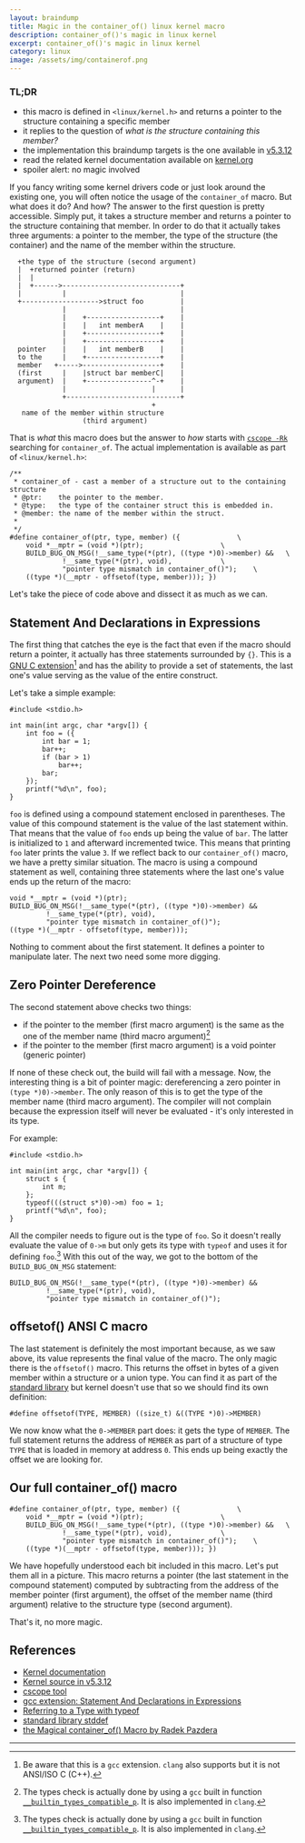 ```yaml
---
layout:	braindump
title: Magic in the container_of() linux kernel macro
description: container_of()'s magic in linux kernel
excerpt: container_of()'s magic in linux kernel
category: linux
image: /assets/img/containerof.png
---
```


### TL;DR

- this macro is defined in `<linux/kernel.h>` and returns a pointer to the structure containing a specific member
- it replies to the question of *what is the structure containing this member?*
- the implementation this braindump targets is the one available in [v5.3.12](https://elixir.bootlin.com/linux/v5.3.12/source/include/linux/kernel.h#L964)
- read the related kernel documentation available on [kernel.org](https://www.kernel.org/doc/Documentation/driver-model/design-patterns.txt)
- spoiler alert: no magic involved

If you fancy writing some kernel drivers code or just look around the existing one, you will often notice the usage of the `container_of` macro. But what does it do? And how? The answer to the first question is pretty accessible. Simply put, it takes a structure member and returns a pointer to the structure containing that member. In order to do that it actually takes three arguments: a pointer to the member, the type of the structure (the container) and the name of the member within the structure.

```
  +the type of the structure (second argument)
  |  +returned pointer (return)
  |  |
  |  +------>-----------------------------+
  |          |                            |
  +------------------->struct foo         |
             |                            |
             |    +------------------+    |
             |    |   int memberA    |    |
             |    +------------------+    |
             |    +------------------+    |
  pointer    |    |   int memberB    |    |
  to the     |    +------------------+    |
  member   +----->-------------------+    |
  (first     |    |struct bar memberC|    |
  argument)  |    +----------------^-+    |
             |                     |      |
             +----------------------------+
                                   +
   name of the member within structure
                  (third argument)
```

That is *what* this macro does but the answer to *how* starts with [`cscope -Rk`](http://cscope.sourceforge.net/) searching for `container_of`. The actual implementation is available as part of `<linux/kernel.h>`:

```
/**
 * container_of - cast a member of a structure out to the containing structure
 * @ptr:	the pointer to the member.
 * @type:	the type of the container struct this is embedded in.
 * @member:	the name of the member within the struct.
 *
 */
#define container_of(ptr, type, member) ({				\
	void *__mptr = (void *)(ptr);					\
	BUILD_BUG_ON_MSG(!__same_type(*(ptr), ((type *)0)->member) &&	\
			 !__same_type(*(ptr), void),			\
			 "pointer type mismatch in container_of()");	\
	((type *)(__mptr - offsetof(type, member))); })
```

Let's take the piece of code above and dissect it as much as we can.

## Statement And Declarations in Expressions

The first thing that catches the eye is the fact that even if the macro should return a pointer, it actually has three statements surrounded by `{}`. This is a [GNU C extension](https://gcc.gnu.org/onlinedocs/gcc/Statement-Exprs.html)[^1] and has the ability to provide a set of statements, the last one's value serving as the value of the entire construct.

Let's take a simple example:

```
#include <stdio.h>

int main(int argc, char *argv[]) {
	int foo = ({
		int bar = 1;
		bar++;
		if (bar > 1)
			bar++;
		bar;
	});
	printf("%d\n", foo);
}
```

`foo` is defined using a compound statement enclosed in parentheses. The value of this compound statement is the value of the last statement within. That means that the value of `foo` ends up being the value of `bar`. The latter is initialized to `1` and afterward incremented twice. This means that printing `foo` later prints the value `3`. If we reflect back to our `container_of()` macro, we have a pretty similar situation. The macro is using a compound statement as well, containing three statements where the last one's value ends up the return of the macro:

```
void *__mptr = (void *)(ptr);
BUILD_BUG_ON_MSG(!__same_type(*(ptr), ((type *)0)->member) &&
		 !__same_type(*(ptr), void),
		 "pointer type mismatch in container_of()");
((type *)(__mptr - offsetof(type, member)));
```

Nothing to comment about the first statement. It defines a pointer to manipulate later. The next two need some more digging.

## Zero Pointer Dereference

The second statement above checks two things:

* if the pointer to the member (first macro argument) is the same as the one of the member name (third macro argument)[^2]
* if the pointer to the member (first macro argument) is a void pointer (generic pointer)

If none of these check out, the build will fail with a message. Now, the interesting thing is a bit of pointer magic: dereferencing a zero pointer in `(type *)0)->member`. The only reason of this is to get the type of the member name (third macro argument). The compiler will not complain because the expression itself will never be evaluated - it's only interested in its type.

For example:

```
#include <stdio.h>

int main(int argc, char *argv[]) {
	struct s {
		int m;
	};
	typeof(((struct s*)0)->m) foo = 1;
	printf("%d\n", foo);
}
```

All the compiler needs to figure out is the type of `foo`. So it doesn't really evaluate the value of `0->m` but only gets its type with `typeof` and uses it for defining `foo`.[^2] With this out of the way, we got to the bottom of the `BUILD_BUG_ON_MSG` statement:

```
BUILD_BUG_ON_MSG(!__same_type(*(ptr), ((type *)0)->member) &&
		 !__same_type(*(ptr), void),
		 "pointer type mismatch in container_of()");
```

## offsetof() ANSI C macro

The last statement is definitely the most important because, as we saw above, its value represents the final value of the macro. The only magic there is the `offsetof()` macro. This returns the offset in bytes of a given member within a structure or a union type. You can find it as part of the [standard library](https://en.wikipedia.org/wiki/C_data_types#stddef.h) but kernel doesn't use that so we should find its own definition:

```
#define offsetof(TYPE, MEMBER) ((size_t) &((TYPE *)0)->MEMBER)
```

We now know what the `0->MEMBER` part does: it gets the type of `MEMBER`. The full statement returns the address of `MEMBER` as part of a structure of type `TYPE` that is loaded in memory at address `0`. This ends up being exactly the offset we are looking for.

## Our full container_of() macro

```
#define container_of(ptr, type, member) ({				\
	void *__mptr = (void *)(ptr);					\
	BUILD_BUG_ON_MSG(!__same_type(*(ptr), ((type *)0)->member) &&	\
			 !__same_type(*(ptr), void),			\
			 "pointer type mismatch in container_of()");	\
	((type *)(__mptr - offsetof(type, member))); })
```

We have hopefully understood each bit included in this macro. Let's put them all in a picture. This macro returns a pointer (the last statement in the compound statement) computed by subtracting from the address of the member pointer (first argument), the offset of the member name (third argument) relative to the structure type (second argument).

That's it, no more magic.

## References

* [Kernel documentation](https://www.kernel.org/doc/Documentation/driver-model/design-patterns.txt)
* [Kernel source in v5.3.12](https://elixir.bootlin.com/linux/v5.3.12/source/include/linux/kernel.h#L964)
* [cscope tool](http://cscope.sourceforge.net/)
* [gcc extension: Statement And Declarations in Expressions](https://gcc.gnu.org/onlinedocs/gcc/Statement-Exprs.html)
* [Referring to a Type with typeof](https://gcc.gnu.org/onlinedocs/gcc/Typeof.html)
* [standard library stddef](https://en.wikipedia.org/wiki/C_data_types#stddef.h)
* [the Magical container_of() Macro by Radek Pazdera](https://radek.io/2012/11/10/magical-container_of-macro/)

---
[^1]: Be aware that this is a `gcc` extension. `clang` also supports but it is not ANSI/ISO C (C++).
[^2]: The types check is actually done by using a `gcc` built in function [`__builtin_types_compatible_p`](https://gcc.gnu.org/onlinedocs/gcc/Other-Builtins.html). It is also implemented in `clang`.
